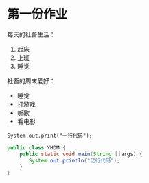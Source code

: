 # 第一份作业

每天的社畜生活：
1. 起床
2. 上班
3. 睡觉


社畜的周末爱好：
* 睡觉
* 打游戏
* 听歌
* 看电影


`System.out.print("一行代码");`


```Java
public class YHDM {
    public static void main(String []args) {
       System.out.println("亿行代码");
    }
}
```